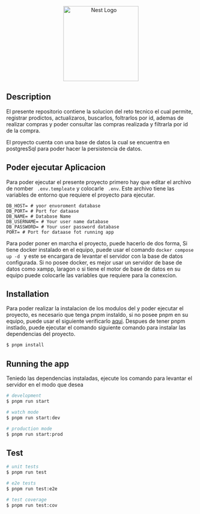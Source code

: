 <p align="center">
  <a href="http://nestjs.com/" target="blank"><img src="https://nestjs.com/img/logo-small.svg" width="200" alt="Nest Logo" /></a>
</p>

[circleci-image]: https://img.shields.io/circleci/build/github/nestjs/nest/master?token=abc123def456
[circleci-url]: https://circleci.com/gh/nestjs/nest

## Description

El presente repositorio contiene la solucion del reto tecnico el cual permite, registrar prodictos, actualizaros, buscarlos, foltrarlos por id, ademas de realizar compras y poder consultar las compras realizada y filtrarla por id de la compra.

El proyecto cuenta con una base de datos la cual se encuentra en postgresSql para poder hacer la persistencia de datos.

## Poder ejecutar Aplicacion

Para poder ejecutar el presente proyecto primero hay que editar el archivo de nomber ` .env.templeate` y colocarle ` .env`. Este archivo tiene las variables de entorno que requiere el proyecto para ejecutar.

```
DB_HOST= # yoor envoroment database
DB_PORT= # Port for dataase
DB_NAME= # Database Name
DB_USERNAME= # Your user name database
DB_PASSWORD= # Your user password database
PORT= # Port for dataase fot running app
```

Para poder poner en marcha el proyecto, puede hacerlo de dos forma, Si tiene docker instalado en el equipo, puede usar el comando `docker compose up -d ` y este se encargara de levantar el servidor con la base de datos configurada. Si no posee docker, es mejor usar un servidor de base de datos como xampp, laragon o si tiene el motor de base de datos en su equipo puede colocarle las variables que requiere para la conexcion.

## Installation

Para poder realizar la instalacion de los modulos del y poder ejecutar el proyecto, es necesario que tenga pnpm instaldo, si no posee pnpm en su equipo, puede usar el siguiente verificarlo [aqui](https://pnpm.io/installation). Despues de tener pnpm instlado, puede ejecutar el comando siguiente comando para instalar las dependencias del proyecto.

```bash
$ pnpm install
```

## Running the app

Teniedo las dependencias instaladas, ejecute los comando para levantar el servidor en el modo que desea

```bash
# development
$ pnpm run start

# watch mode
$ pnpm run start:dev

# production mode
$ pnpm run start:prod
```

## Test

```bash
# unit tests
$ pnpm run test

# e2e tests
$ pnpm run test:e2e

# test coverage
$ pnpm run test:cov
```
